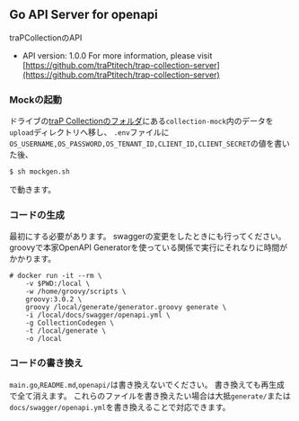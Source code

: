 ## Go API Server for openapi

traPCollectionのAPI

- API version: 1.0.0
For more information, please visit [https://github.com/traPtitech/trap-collection-server](https://github.com/traPtitech/trap-collection-server)

### Mockの起動
ドライブの[traP Collectionのフォルダ](https://drive.trap.jp/f/399071)にある`collection-mock`内のデータを`upload`ディレクトリへ移し、
`.env`ファイルに`OS_USERNAME,OS_PASSWORD,OS_TENANT_ID,CLIENT_ID,CLIENT_SECRET`の値を書いた後、
```
$ sh mockgen.sh
```
で動きます。

### コードの生成
最初にする必要があります。
swaggerの変更をしたときにも行ってください。
groovyで本家OpenAPI Generatorを使っている関係で実行にそれなりに時間がかかります。
```
# docker run -it --rm \
    -v $PWD:/local \
    -w /home/groovy/scripts \
    groovy:3.0.2 \
    groovy /local/generate/generator.groovy generate \
    -i /local/docs/swagger/openapi.yml \
    -g CollectionCodegen \
    -t /local/generate \
    -o /local
```

### コードの書き換え
`main.go`,`README.md`,`openapi/`は書き換えないでください。
書き換えても再生成で全て消えます。
これらのファイルを書き換えたい場合は大抵`generate/`または`docs/swagger/openapi.yml`を書き換えることで対応できます。
